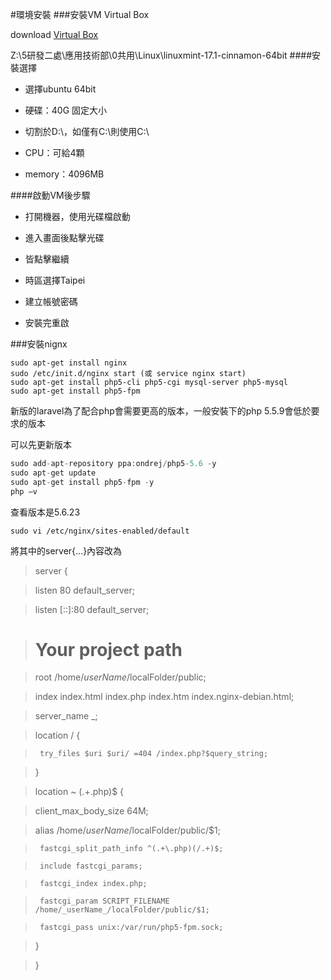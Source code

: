 #環境安裝
###安裝VM Virtual Box

download [Virtual Box](http://www.virtualbox.org/)

Z:\5研發二處\應用技術部\0共用\Linux\linuxmint-17.1-cinnamon-64bit
####安裝選擇
   -  選擇ubuntu 64bit
  
   -  硬碟：40G 固定大小
  
   -  切割於D:\，如僅有C:\則使用C:\
  
   -  CPU：可給4顆 
  
   -  memory：4096MB
  

####啟動VM後步驟

   -  打開機器，使用光碟檔啟動
  
   -  進入畫面後點擊光碟
  
   -  皆點擊繼續
  
   -  時區選擇Taipei
  
   -  建立帳號密碼
  
   -  安裝完重啟
  
###安裝nignx
```terminal
sudo apt-get install nginx
sudo /etc/init.d/nginx start (或 service nginx start)
sudo apt-get install php5-cli php5-cgi mysql-server php5-mysql
sudo apt-get install php5-fpm
```

新版的laravel為了配合php會需要更高的版本，一般安裝下的php 5.5.9會低於要求的版本

可以先更新版本

```php
sudo add-apt-repository ppa:ondrej/php5-5.6 -y
sudo apt-get update
sudo apt-get install php5-fpm -y
php –v
```
查看版本是5.6.23

```terminal
sudo vi /etc/nginx/sites-enabled/default
```
將其中的server{...}內容改為
>server {

>  listen 80 default_server;
  
>  listen [::]:80 default_server;

>	# Your project path
	
>  root /home/_userName_/localFolder/public;

>  index index.html index.php index.htm index.nginx-debian.html;

>  server_name _;

>  location / {
  
>      try_files $uri $uri/ =404 /index.php?$query_string;
      
>  }

>location ~ (.+\.php)$ {
  
>client_max_body_size 64M;

>alias /home/_userName_/localFolder/public/$1;

>      fastcgi_split_path_info ^(.+\.php)(/.+)$;

>      include fastcgi_params;
      
>      fastcgi_index index.php;
      
>      fastcgi_param SCRIPT_FILENAME /home/_userName_/localFolder/public/$1;
      
>      fastcgi_pass unix:/var/run/php5-fpm.sock;
      
>  }
  
>}
